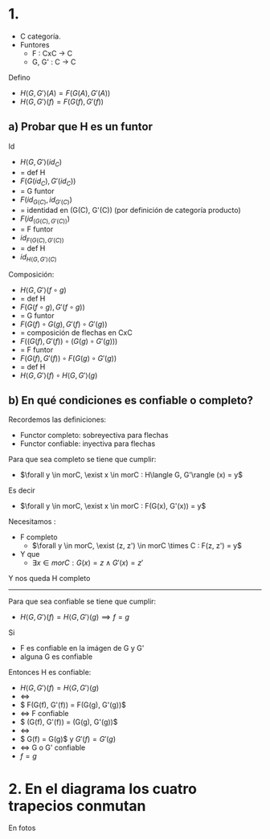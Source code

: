 # 1. 

- C categoría. 
- Funtores
    - F : CxC -> C 
    - G, G' : C -> C 

Defino
- $H\langle G, G'\rangle (A) = F(G(A), G'(A))$
- $H\langle G, G'\rangle (f) = F(G(f), G'(f))$

## a) Probar que H es un funtor

Id
- $H\langle G, G'\rangle (id_C)$ 
- = def H
- $F(G(id_C), G'(id_C))$
- = G funtor
- $F(id_{G(C)}, id_{G'(C)})$
- = identidad en (G(C), G'(C)) (por definición de categoría producto)
- $F(id_{(G(C), G'(C))})$
- = F funtor
- $id_{F(G(C), G'(C))}$
- = def H
- $id_{H\langle  G,G'\rangle(C)}$

Composición:
- $H\langle  G, G'\rangle (f \circ g)$ 
- = def H
- $F(G(f \circ g), G'(f \circ g))$
- = G funtor
- $F(G(f) \circ G(g), G'(f) \circ G'(g))$
- = composición de flechas en CxC
- $F((G(f), G'(f)) \circ (G(g) \circ G'(g)))$
- = F funtor
- $F(G(f), G'(f)) \circ F(G(g) \circ G'(g))$
- = def H
- $H \langle  G, G' \rangle (f) \circ H\langle  G, G'\rangle (g)$

## b) En qué condiciones es confiable o completo?

Recordemos las definiciones:
- Functor completo: sobreyectiva para flechas
- Functor confiable: inyectiva para flechas

Para que sea completo se tiene que cumplir: 
- $\forall y \in morC, \exist x \in morC :  H\langle G, G'\rangle (x) = y$

Es decir

- $\forall y \in morC, \exist x \in morC :  F(G(x), G'(x)) = y$

Necesitamos :
- F completo
    - $\forall y \in morC, \exist (z, z') \in morC \times C :  F(z, z') = y$
- Y que
    - $\exists x \in morC: G(x) = z \land G'(x) = z'$

Y nos queda H completo

---

Para que sea confiable se tiene que cumplir: 
- $H\langle G, G'\rangle (f) = H\langle G, G'\rangle (g) \implies f = g$

Si 
- F es confiable en la imágen de G y G'
- alguna G es confiable

Entonces H es confiable:
- $H\langle G, G'\rangle (f) = H\langle G, G'\rangle (g)$
- $\iff$
- $ F(G(f), G'(f)) = F(G(g), G'(g))$
- $\iff$ F confiable
- $ (G(f), G'(f)) = (G(g), G'(g))$
- $\iff$
- $ G(f) = G(g)$ y $G'(f) = G'(g)$
- $\iff$ G o G' confiable
- $f = g$


# 2. En el diagrama los cuatro trapecios conmutan
En fotos